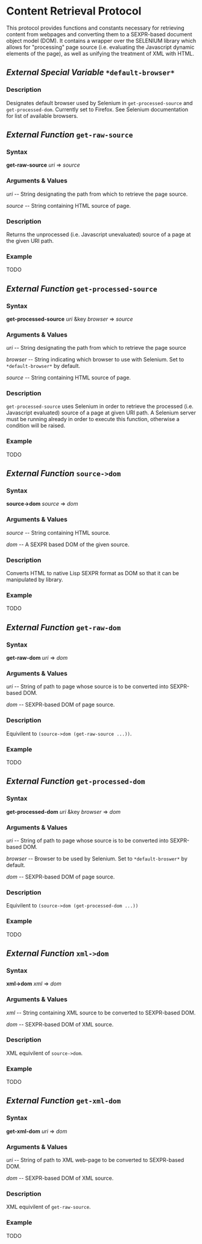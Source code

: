 # Content Retrieval Protocol

This protocol provides functions and constants necessary for retrieving content from webpages and converting them to a SEXPR-based document object model (DOM). It contains a wrapper over the SELENIUM library which allows for "processing" page source (i.e. evaluating the Javascript dynamic elements of the page), as well as unifying the treatment of XML with HTML.

## *External Special Variable* `*default-browser*`

### Description

Designates default browser used by Selenium in `get-processed-source` and `get-processed-dom`. Currently set to Firefox. See Selenium documentation for list of available browsers.

## *External Function* `get-raw-source`

### Syntax

**get-raw-source** *uri* => *source*

### Arguments & Values

*uri* -- String designating the path from which to retrieve the page source.

*source* -- String containing HTML source of page.

### Description

Returns the unprocessed (i.e. Javascript unevaluated) source of a page at the given URI path.

### Example

TODO

## *External Function* `get-processed-source`

### Syntax

**get-processed-source** *uri* &key *browser* => *source*

### Arguments & Values

*uri* -- String designating the path from which to retrieve the page source

*browser* -- String indicating which browser to use with Selenium. Set to `*default-browser*` by default.

*source* -- String containing HTML source of page.

### Description

`get-processed-source` uses Selenium in order to retrieve the processed (i.e. Javascript evaluated) source of a page at given URI path. A Selenium server must be running already in order to execute this function, otherwise a condition will be raised.

### Example

TODO

## *External Function* `source->dom`

### Syntax

**source->dom** *source* => *dom*

### Arguments & Values

*source* -- String containing HTML source.

*dom* -- A SEXPR based DOM of the given source.

### Description

Converts HTML to native Lisp SEXPR format as DOM so that it can be manipulated by library.

### Example

TODO

## *External Function* `get-raw-dom`

### Syntax

**get-raw-dom** *uri* => *dom*

### Arguments & Values

*uri* -- String of path to page whose source is to be converted into SEXPR-based DOM.

*dom* -- SEXPR-based DOM of page source.

### Description

Equivilent to `(source->dom (get-raw-source ...))`.

### Example

TODO

## *External Function* `get-processed-dom`

### Syntax

**get-processed-dom** *uri* &key *browser* => *dom*

### Arguments & Values

*uri* -- String of path to page whose source is to be converted into SEXPR-based DOM.

*browser* -- Browser to be used by Selenium. Set to `*default-broswer*` by default.

*dom* -- SEXPR-based DOM of page source.

### Description

Equivilent to `(source->dom (get-processed-dom ...))`

### Example 

TODO

## *External Function* `xml->dom`

### Syntax

**xml->dom** *xml* => *dom*

### Arguments & Values

*xml* -- String containing XML source to be converted to SEXPR-based DOM.

*dom* -- SEXPR-based DOM of XML source.

### Description

XML equivilent of `source->dom`. 

### Example

TODO

## *External Function* `get-xml-dom`

### Syntax

**get-xml-dom** *uri* => *dom*

### Arguments & Values

*uri* -- String of path to XML web-page to be converted to SEXPR-based DOM.

*dom* -- SEXPR-based DOM of XML source.

### Description

XML equivilent of `get-raw-source`.

### Example

TODO
